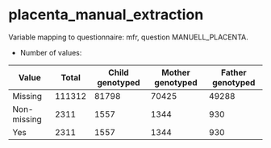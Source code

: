 # placenta_manual_extraction
Variable mapping to questionnaire: mfr, question MANUELL_PLACENTA.
- Number of values:

| Value | Total | Child genotyped | Mother genotyped | Father genotyped |
| ----- | ----- | --------------- | ---------------- | ---------------- |
| Missing | 111312 | 81798 | 70425 | 49288 |
| Non-missing | 2311 | 1557 | 1344 | 930 |
| Yes | 2311 | 1557 | 1344 |930 |



